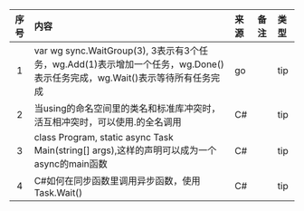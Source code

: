 | 序号 | 内容                                                                                       | 来源                | 备注 | 类型  |
|:--:|:-----------------------------------------------------------------------------------------|:------------------|:---|:----|
|1 | var wg sync.WaitGroup(3), 3表示有3个任务，wg.Add(1)表示增加一个任务，wg.Done()表示任务完成，wg.Wait()表示等待所有任务完成 | go | | tip |
|2| 当using的命名空间里的类名和标准库冲突时，活互相冲突时，可以使用<namespace>.<classname>的全名调用 | C# | | tip |
|3| class Program,  static async Task Main(string[] args),这样的声明可以成为一个async的main函数 | C# | | tip |
|4| C#如何在同步函数里调用异步函数，使用Task.Wait() | C# | | tip |
